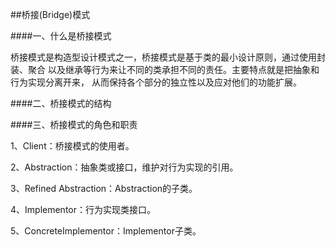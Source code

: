 ##桥接(Bridge)模式

####一、什么是桥接模式

桥接模式是构造型设计模式之一，桥接模式是基于类的最小设计原则，通过使用封装、聚合
以及继承等行为来让不同的类承担不同的责任。主要特点就是把抽象和行为实现分离开来，
从而保持各个部分的独立性以及应对他们的功能扩展。

####二、桥接模式的结构

####三、桥接模式的角色和职责

1、Client：桥接模式的使用者。

2、Abstraction：抽象类或接口，维护对行为实现的引用。

3、Refined Abstraction：Abstraction的子类。

4、Implementor：行为实现类接口。

5、ConcreteImplementor：Implementor子类。